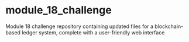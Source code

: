 # module_18_challenge
Module 18 challenge repository containing updated files for a blockchain-based ledger system, complete with a user-friendly web interface
